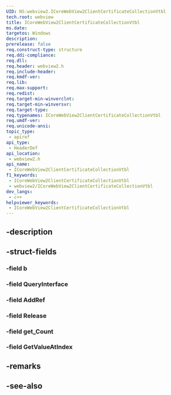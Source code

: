 ```yaml
---
UID: NS:webview2.ICoreWebView2ClientCertificateCollectionVtbl
tech.root: webview
title: ICoreWebView2ClientCertificateCollectionVtbl
ms.date: 
targetos: Windows
description: 
prerelease: false
req.construct-type: structure
req.ddi-compliance: 
req.dll: 
req.header: webview2.h
req.include-header: 
req.kmdf-ver: 
req.lib: 
req.max-support: 
req.redist: 
req.target-min-winverclnt: 
req.target-min-winversvr: 
req.target-type: 
req.typenames: ICoreWebView2ClientCertificateCollectionVtbl
req.umdf-ver: 
req.unicode-ansi: 
topic_type:
 - apiref
api_type:
 - HeaderDef
api_location:
 - webview2.h
api_name:
 - ICoreWebView2ClientCertificateCollectionVtbl
f1_keywords:
 - ICoreWebView2ClientCertificateCollectionVtbl
 - webview2/ICoreWebView2ClientCertificateCollectionVtbl
dev_langs:
 - c++
helpviewer_keywords:
 - ICoreWebView2ClientCertificateCollectionVtbl
---
```


## -description

## -struct-fields

### -field b

### -field QueryInterface

### -field AddRef

### -field Release

### -field get_Count

### -field GetValueAtIndex

## -remarks

## -see-also

